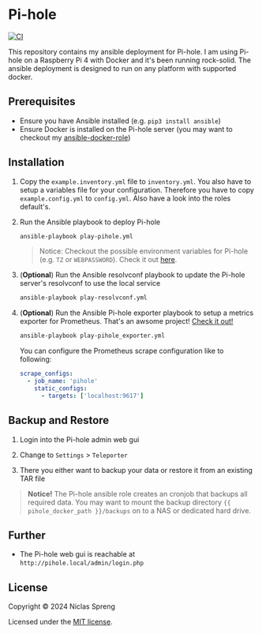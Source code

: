 # Pi-hole

[![CI](https://github.com/DudeCalledBro/pihole/actions/workflows/ci.yml/badge.svg)](https://github.com/DudeCalledBro/pihole/actions/workflows/ci.yml)

This repository contains my ansible deployment for Pi-hole. I am using Pi-hole on a Raspberry Pi 4 with Docker and it's been running rock-solid. The ansible deployment is designed to run on any platform with supported docker.

## Prerequisites

- Ensure you have Ansible installed (e.g. `pip3 install ansible`)
- Ensure Docker is installed on the Pi-hole server (you may want to checkout my [ansible-docker-role](https://github.com/DudeCalledBro/ansible-role-docker))

## Installation

1. Copy the `example.inventory.yml` file to `inventory.yml`. You also have to setup a variables file for your configuration. Therefore you have to copy `example.config.yml` to `config.yml`. Also have a look into the roles default's.

2. Run the Ansible playbook to deploy Pi-hole

    ```bash
    ansible-playbook play-pihole.yml
    ```

    > Notice: Checkout the possible environment variables for Pi-hole (e.g. `TZ` or `WEBPASSWORD`). Check it out [here](https://github.com/pi-hole/docker-pi-hole?tab=readme-ov-file#environment-variables).

3. (**Optional**) Run the Ansible resolvconf playbook to update the Pi-hole server's resolvconf to use the local service

    ```bash
    ansible-playbook play-resolvconf.yml
    ```

4. (**Optional**) Run the Ansible Pi-hole exporter playbook to setup a metrics exporter for Prometheus. That's an awsome project! [Check it out!](https://github.com/eko/pihole-exporter)

    ```bash
    ansible-playbook play-pihole_exporter.yml
    ```

    You can configure the Prometheus scrape configuration like to following:

    ```yaml
    scrape_configs:
      - job_name: 'pihole'
        static_configs:
          - targets: ['localhost:9617']
    ```

## Backup and Restore

1. Login into the Pi-hole admin web gui

2. Change to `Settings` > `Teleporter`

3. There you either want to backup your data or restore it from an existing TAR file

> **Notice!** The Pi-hole ansible role creates an cronjob that backups all required data. You may want to mount the backup directory `{{ pihole_docker_path }}/backups` on to a NAS or dedicated hard drive.

## Further

- The Pi-hole web gui is reachable at `http://pihole.local/admin/login.php`

## License

Copyright © 2024 Niclas Spreng

Licensed under the [MIT license](LICENSE).
